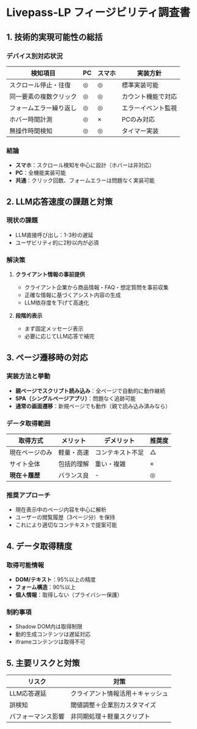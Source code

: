 # Livepass-LP フィージビリティ調査書

## 1. 技術的実現可能性の総括

### デバイス別対応状況
| 検知項目 | PC | スマホ | 実装方針 |
|---------|-----|--------|----------|
| スクロール停止・往復 | ◎ | ◎ | 標準実装可能 |
| 同一要素の複数クリック | ◎ | ◎ | カウント機能で対応 |
| フォームエラー繰り返し | ◎ | ◎ | エラーイベント監視 |
| ホバー時間計測 | ◎ | × | PCのみ対応 |
| 無操作時間検知 | ◎ | ◎ | タイマー実装 |

### 結論
- **スマホ**：スクロール検知を中心に設計（ホバーは非対応）
- **PC**：全機能実装可能
- **共通**：クリック回数、フォームエラーは問題なく実装可能

## 2. LLM応答速度の課題と対策

### 現状の課題
- LLM直接呼び出し：1-3秒の遅延
- ユーザビリティ的に2秒以内が必須

### 解決策
1. **クライアント情報の事前提供**
   - クライアント企業から商品情報・FAQ・想定質問を事前収集
   - 正確な情報に基づくアシスト内容の生成
   - LLM依存度を下げて高速化

2. **段階的表示**
   - まず固定メッセージ表示
   - 必要に応じてLLM応答で補完

## 3. ページ遷移時の対応

### 実装方法と挙動
- **親ページでスクリプト読み込み**：全ページで自動的に動作継続
- **SPA（シングルページアプリ）**：問題なく追跡可能
- **通常の画面遷移**：新規ページでも動作（親で読み込み済みなら）

### データ取得範囲
| 取得方式 | メリット | デメリット | 推奨度 |
|----------|--------|------------|---------|
| 現在ページのみ | 軽量・高速 | コンテキスト不足 | △ |
| サイト全体 | 包括的理解 | 重い・複雑 | × |
| **現在＋履歴** | バランス良 | - | ◎ |

### 推奨アプローチ
- 現在表示中のページ内容を中心に解析
- ユーザーの閲覧履歴（3ページ分）を保持
- これにより適切なコンテキストで提案可能

## 4. データ取得精度

### 取得可能情報
- **DOM/テキスト**：95%以上の精度
- **フォーム構造**：90%以上
- **個人情報**：取得しない（プライバシー保護）

### 制約事項
- Shadow DOM内は取得制限
- 動的生成コンテンツは遅延対応
- iframeコンテンツは取得不可

## 5. 主要リスクと対策

| リスク | 対策 |
|--------|------|
| LLM応答遅延 | クライアント情報活用＋キャッシュ |
| 誤検知 | 閾値調整＋企業別カスタマイズ |
| パフォーマンス影響 | 非同期処理＋軽量スクリプト |